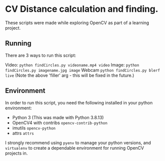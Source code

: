 
# CV Distance calculation and finding.

These scripts were made while exploring OpenCV as part of a learning project. 

## Running 
There are 3 ways to run this script:

Video:
`python findCircles.py videoname.mp4 video`
Image:
`python findCircles.py imagename.jpg image`
Webcam
`python findCircles.py blerf live`
(Note the above 'filler' arg - this will be fixed in the future.)

## Environment
In order to run this script, you need the following installed in your python environment:
- Python 3 (This was made with Python 3.8.13)
- OpenCV4 with contribs `opencv-contrib-python`
- imutils `opencv-python`
- attrs `attrs`

I strongly recommend using `pyenv` to manage your python versions, and `virtualenv` to create a dependable environment for running OpenCV projects in.

